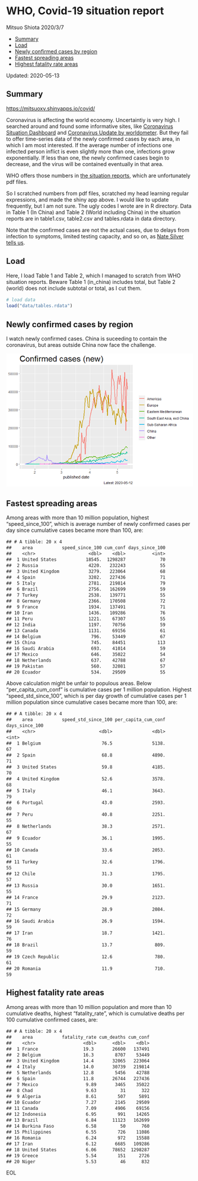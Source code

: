 WHO, Covid-19 situation report
================
Mitsuo Shiota
2020/3/7

  - [Summary](#summary)
  - [Load](#load)
  - [Newly confirmed cases by region](#newly-confirmed-cases-by-region)
  - [Fastest spreading areas](#fastest-spreading-areas)
  - [Highest fatality rate areas](#highest-fatality-rate-areas)

Updated: 2020-05-13

## Summary

<https://mitsuoxv.shinyapps.io/covid/>

Coronavirus is affecting the world economy. Uncertaintiy is very high. I
searched around and found some informative sites, like [Coronavirus
Situation
Dashboard](https://who.maps.arcgis.com/apps/opsdashboard/index.html#/c88e37cfc43b4ed3baf977d77e4a0667)
and [Coronavirus Update by
worldometer](https://www.worldometers.info/coronavirus/). But they fail
to offer time-series data of the newly confirmed cases by each area, in
which I am most interested. If the average number of infections one
infected person inflict is even slightly more than one, infections grow
exponentially. If less than one, the newly confirmed cases begin to
decrease, and the virus will be contained eventually in that area.

WHO offers those numbers in [the situation
reports](https://www.who.int/emergencies/diseases/novel-coronavirus-2019/situation-reports/),
which are unfortunately pdf files.

So I scratched numbers from pdf files, scratched my head learning
regular expressions, and made the shiny app above. I would like to
update frequently, but I am not sure. The ugly codes I wrote are in R
directory. Data in Table 1 (In China) and Table 2 (World including
China) in the situation reports are in table1.csv, table2.csv and
tables.rdata in data directory.

Note that the confirmed cases are not the actual cases, due to delays
from infection to symptoms, limited testing capacity, and so on, as
[Nate Silver tells
us](https://fivethirtyeight.com/features/coronavirus-case-counts-are-meaningless/).

## Load

Here, I load Table 1 and Table 2, which I managed to scratch from WHO
situation reports. Beware Table 1 (in\_china) includes total, but Table
2 (world) does not include subtotal or total, as I cut them.

``` r
# load data
load("data/tables.rdata")
```

## Newly confirmed cases by region

I watch newly confirmed cases. China is suceeding to contain the
coronavirus, but areas outside China now face the challenge.

![](README_files/figure-gfm/chart-1.png)<!-- -->

## Fastest spreading areas

Among areas with more than 10 million population, highest
“speed\_since\_100”, which is average number of newly confirmed cases
per day since cumulative cases became more than 100, are:

    ## # A tibble: 20 x 4
    ##    area           speed_since_100 cum_conf days_since_100
    ##    <chr>                    <dbl>    <dbl>          <int>
    ##  1 United States           18545.  1298287             70
    ##  2 Russia                   4220.   232243             55
    ##  3 United Kingdom           3279.   223064             68
    ##  4 Spain                    3202.   227436             71
    ##  5 Italy                    2781.   219814             79
    ##  6 Brazil                   2756.   162699             59
    ##  7 Turkey                   2538.   139771             55
    ##  8 Germany                  2366.   170508             72
    ##  9 France                   1934.   137491             71
    ## 10 Iran                     1436.   109286             76
    ## 11 Peru                     1221.    67307             55
    ## 12 India                    1197.    70756             59
    ## 13 Canada                   1131.    69156             61
    ## 14 Belgium                   796.    53449             67
    ## 15 China                     745.    84451            113
    ## 16 Saudi Arabia              693.    41014             59
    ## 17 Mexico                    646.    35022             54
    ## 18 Netherlands               637.    42788             67
    ## 19 Pakistan                  560.    32081             57
    ## 20 Ecuador                   534.    29509             55

Above calculation might be unfair to populous areas. Below
“per\_capita\_cum\_conf” is cumulative cases per 1 million population.
Highest “speed\_std\_since\_100”, which is per day growth of cumulative
cases per 1 million population since cumulative cases became more than
100, are:

    ## # A tibble: 20 x 4
    ##    area           speed_std_since_100 per_capita_cum_conf days_since_100
    ##    <chr>                        <dbl>               <dbl>          <int>
    ##  1 Belgium                       76.5               5138.             67
    ##  2 Spain                         68.8               4890.             71
    ##  3 United States                 59.8               4185.             70
    ##  4 United Kingdom                52.6               3578.             68
    ##  5 Italy                         46.1               3643.             79
    ##  6 Portugal                      43.0               2593.             60
    ##  7 Peru                          40.8               2251.             55
    ##  8 Netherlands                   38.3               2571.             67
    ##  9 Ecuador                       36.1               1995.             55
    ## 10 Canada                        33.6               2053.             61
    ## 11 Turkey                        32.6               1796.             55
    ## 12 Chile                         31.3               1795.             57
    ## 13 Russia                        30.0               1651.             55
    ## 14 France                        29.9               2123.             71
    ## 15 Germany                       28.9               2084.             72
    ## 16 Saudi Arabia                  26.9               1594.             59
    ## 17 Iran                          18.7               1421.             76
    ## 18 Brazil                        13.7                809.             59
    ## 19 Czech Republic                12.6                780.             61
    ## 20 Romania                       11.9                710.             59

## Highest fatality rate areas

Among areas with more than 10 million population and more than 10
cumulative deaths, highest “fatality\_rate”, which is cumulative deaths
per 100 cumulative confirmed cases, are:

    ## # A tibble: 20 x 4
    ##    area           fatality_rate cum_deaths cum_conf
    ##    <chr>                  <dbl>      <dbl>    <dbl>
    ##  1 France                 19.3       26600   137491
    ##  2 Belgium                16.3        8707    53449
    ##  3 United Kingdom         14.4       32065   223064
    ##  4 Italy                  14.0       30739   219814
    ##  5 Netherlands            12.8        5456    42788
    ##  6 Spain                  11.8       26744   227436
    ##  7 Mexico                  9.89       3465    35022
    ##  8 Chad                    9.63         31      322
    ##  9 Algeria                 8.61        507     5891
    ## 10 Ecuador                 7.27       2145    29509
    ## 11 Canada                  7.09       4906    69156
    ## 12 Indonesia               6.95        991    14265
    ## 13 Brazil                  6.84      11123   162699
    ## 14 Burkina Faso            6.58         50      760
    ## 15 Philippines             6.55        726    11086
    ## 16 Romania                 6.24        972    15588
    ## 17 Iran                    6.12       6685   109286
    ## 18 United States           6.06      78652  1298287
    ## 19 Greece                  5.54        151     2726
    ## 20 Niger                   5.53         46      832

EOL
